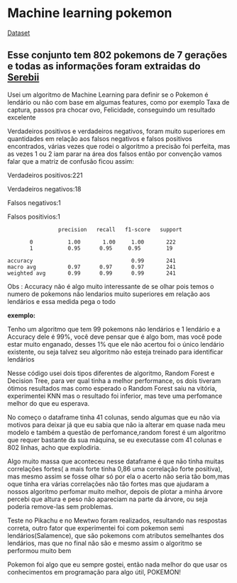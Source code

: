 # Machine learning pokemon

[Dataset](https://www.kaggle.com/rounakbanik/pokemon)


## Esse conjunto tem 802 pokemons de 7 gerações e todas as informações foram extraidas do [Serebii](http://serebii.net/)

Usei um algoritmo de Machine Learning  para definir se o Pokemon é lendário ou não com base em algumas features, como por exemplo Taxa de captura, passos pra chocar ovo, Felicidade, conseguindo um resultado excelente

Verdadeiros positivos e verdadeiros negativos, foram muito superiores em quantidades em relação aos falsos negativos e falsos positivos encontrados, várias vezes que rodei o algoritmo a precisão foi perfeita, mas as vezes 1 ou 2 iam parar na área dos falsos então por convenção vamos falar que a matriz de confusão ficou assim:

Verdadeiros positivos:221

Verdadeiros negativos:18

Falsos negativos:1

Falsos positivios:1


                    precision   recall   f1-score   support

           0           1.00       1.00     1.00       222
           1           0.95      0.95     0.95        19

    accuracy                               0.99       241
    macro avg          0.97      0.97      0.97       241
    weighted avg       0.99      0.99      0.99       241




Obs : Accuracy não é algo muito interessante de se olhar pois temos o numero de pokemons não lendarios muito superiores em relação aos lendários e essa medida pega o todo

**exemplo:**

Tenho um algoritmo que tem 99 pokemons não lendários e 1 lendário e a Accuracy dele é 99%, você deve pensar que é algo bom, mas você pode estar muito enganado, desses 1% que ele não acertou foi o único lendário existente, ou seja talvez seu algoritmo não esteja treinado para identificar lendários

Nesse código usei dois tipos diferentes de algoritmo, Random Forest e Decision Tree, para ver qual tinha a melhor performance, os dois tiveram ótimos resultados mas como esperado o Random Forest saiu na vitória, experimentei KNN mas o resultado foi inferior, mas teve uma perfomance melhor do que eu esperava.

No começo o dataframe tinha 41 colunas, sendo algumas que eu não via motivos para deixar já que eu sabia que não ia alterar em quase nada meu modelo e também a questão de perfomance,random forest é um algoritmo que requer bastante da sua máquina, se eu executasse com 41 colunas e 802 linhas, acho que explodiria.

Algo muito massa que aconteceu nesse dataframe é que não tinha muitas correlações fortes( a mais forte tinha 0,86 uma correlação forte positiva), mas mesmo assim se fosse olhar só por ela o acerto não seria tão bom,mas oque tinha era várias correlações não tão fortes mas que ajudaram a nossos algoritmo perfomar muito melhor, depois de plotar a minha árvore percebi que altura e peso não apareciam na  parte da árvore, ou seja poderia remove-las sem problemas.

Teste no Pikachu e no Mewtwo foram realizados, resultando nas respostas correta, outro fator que experimentei foi com pokemon semi lendários(Salamence), que são pokemons com atributos semelhantes dos lendários, mas que no final não são e mesmo assim o algoritmo se performou muito bem

Pokemon foi algo que eu sempre gostei, então nada melhor do que usar os conhecimentos em programação para algo útil, POKEMON!
